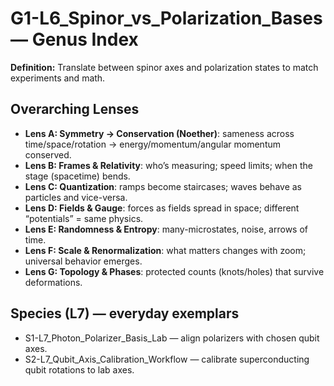 # G1-L6_Spinor_vs_Polarization_Bases — Genus Index
**Definition:** Translate between spinor axes and polarization states to match experiments and math.
## Overarching Lenses

- **Lens A: Symmetry -> Conservation (Noether)**: sameness across time/space/rotation → energy/momentum/angular momentum conserved.
- **Lens B: Frames & Relativity**: who’s measuring; speed limits; when the stage (spacetime) bends.
- **Lens C: Quantization**: ramps become staircases; waves behave as particles and vice-versa.
- **Lens D: Fields & Gauge**: forces as fields spread in space; different “potentials” = same physics.
- **Lens E: Randomness & Entropy**: many-microstates, noise, arrows of time.
- **Lens F: Scale & Renormalization**: what matters changes with zoom; universal behavior emerges.
- **Lens G: Topology & Phases**: protected counts (knots/holes) that survive deformations.

## Species (L7) — everyday exemplars
- S1-L7_Photon_Polarizer_Basis_Lab — align polarizers with chosen qubit axes.
- S2-L7_Qubit_Axis_Calibration_Workflow — calibrate superconducting qubit rotations to lab axes.
